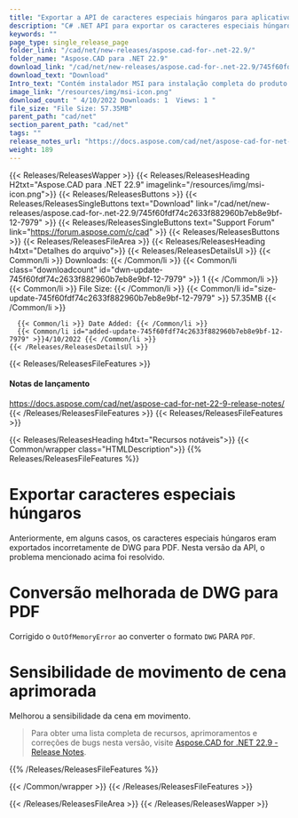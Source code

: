 ```yaml
---
title: "Exportar a API de caracteres especiais húngaros para aplicativos C#, ASP.NET"
description: "C# .NET API para exportar os caracteres especiais húngaros de DWG para PDF, resolveu a exceção de conversão de `DWG` para `PDF`, melhor sensibilidade da cena em movimento."
keywords: ""
page_type: single_release_page
folder_link: "/cad/net/new-releases/aspose.cad-for-.net-22.9/"
folder_name: "Aspose.CAD para .NET 22.9"
download_link: "/cad/net/new-releases/aspose.cad-for-.net-22.9/745f60fdf74c2633f882960b7eb8e9bf-12-7979"
download_text: "Download"
Intro_text: "Contém instalador MSI para instalação completa do produto Aspose.CAD para .NET v22.9"
image_link: "/resources/img/msi-icon.png"
download_count: " 4/10/2022 Downloads: 1  Views: 1 "
file_size: "File Size: 57.35MB"
parent_path: "cad/net"
section_parent_path: "cad/net"
tags: ""
release_notes_url: "https://docs.aspose.com/cad/net/aspose-cad-for-net-22-9-release-notes/"
weight: 189
---
```


{{< Releases/ReleasesWapper >}}
{{< Releases/ReleasesHeading H2txt="Aspose.CAD para .NET 22.9" imagelink="/resources/img/msi-icon.png">}}
{{< Releases/ReleasesButtons >}}
{{< Releases/ReleasesSingleButtons text="Download" link="/cad/net/new-releases/aspose.cad-for-.net-22.9/745f60fdf74c2633f882960b7eb8e9bf-12-7979" >}}
{{< Releases/ReleasesSingleButtons text="Support Forum" link="https://forum.aspose.com/c/cad" >}}
{{< Releases/ReleasesButtons >}}
{{< Releases/ReleasesFileArea >}}
{{< Releases/ReleasesHeading h4txt="Detalhes do arquivo">}}
{{< Releases/ReleasesDetailsUl >}}
{{< Common/li >}} Downloads: {{< /Common/li >}}
{{< Common/li class="downloadcount" id="dwn-update-745f60fdf74c2633f882960b7eb8e9bf-12-7979" >}} 1 {{< /Common/li >}}
{{< Common/li >}} File Size: {{< /Common/li >}}
{{< Common/li id="size-update-745f60fdf74c2633f882960b7eb8e9bf-12-7979" >}} 57.35MB {{< /Common/li >}}

      {{< Common/li >}} Date Added: {{< /Common/li >}}
      {{< Common/li id="added-update-745f60fdf74c2633f882960b7eb8e9bf-12-7979" >}}4/10/2022 {{< /Common/li >}}
    {{< /Releases/ReleasesDetailsUl >}}

{{< Releases/ReleasesFileFeatures >}}
<h4>Notas de lançamento</h4><div> <a href='https://docs.aspose.com/cad/net/aspose-cad-for-net-22-9-release-notes/'>https://docs.aspose.com/cad/net/aspose-cad-for-net-22-9-release-notes/</a></div>
{{< /Releases/ReleasesFileFeatures >}}
{{< Releases/ReleasesFileFeatures >}}

{{< Releases/ReleasesHeading h4txt="Recursos notáveis">}}
{{< Common/wrapper class="HTMLDescription">}}
{{% Releases/ReleasesFileFeatures %}}

# Exportar caracteres especiais húngaros

Anteriormente, em alguns casos, os caracteres especiais húngaros eram exportados incorretamente de DWG para PDF. Nesta versão da API, o problema mencionado acima foi resolvido.

# Conversão melhorada de DWG para PDF

Corrigido o `OutOfMemoryError` ao converter o formato `DWG` PARA `PDF`.

# Sensibilidade de movimento de cena aprimorada

Melhorou a sensibilidade da cena em movimento.

> Para obter uma lista completa de recursos, aprimoramentos e correções de bugs nesta versão, visite [Aspose.CAD for .NET 22.9 - Release Notes](https://docs.aspose.com/cad/net/aspose-cad-for-net-22-9-release-notes/).

{{% /Releases/ReleasesFileFeatures %}}

{{< /Common/wrapper >}}
{{< /Releases/ReleasesFileFeatures >}}

{{< /Releases/ReleasesFileArea >}}
{{< /Releases/ReleasesWapper >}}


